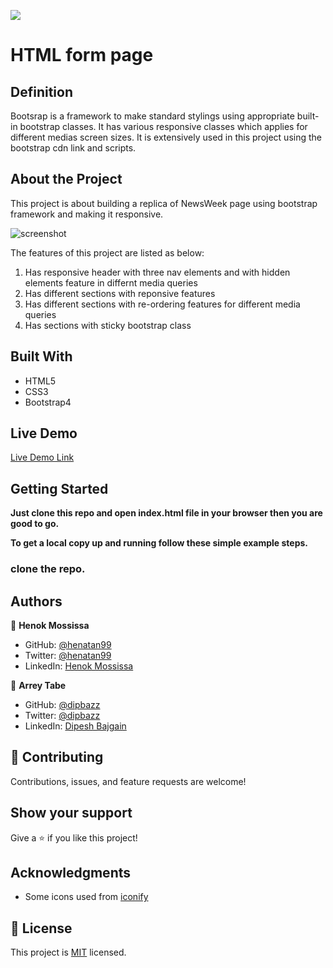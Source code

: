 ![](https://img.shields.io/badge/Microverse-blueviolet)

# HTML form page 

## Definition 

Bootsrap is a framework to make standard stylings using appropriate built-in bootstrap classes. It has various responsive classes which applies for different medias screen sizes. It is extensively used in
this project using the bootstrap cdn link and scripts. 

## About the Project 

This project is about building a replica of NewsWeek page using bootstrap framework and making it responsive.

![screenshot](assets/screencapture-file-home-henok-Documents-NewsWeek-page-bootstrap-clone-index-html-2020-10-22-06_22_45.png)

The features of this project are listed as below:
1. Has responsive header with three nav elements and with hidden elements feature in differnt media queries
2. Has different sections with reponsive features 
3. Has different sections with re-ordering features for different media queries 
4. Has sections with sticky bootstrap class 

## Built With

- HTML5
- CSS3
- Bootstrap4

## Live Demo

[Live Demo Link](https://henatan99.github.io/NewsWeek-page-bootstrap-clone/)


## Getting Started

**Just clone this repo and open index.html file in your browser then you are good to go.**


**To get a local copy up and running follow these simple example steps.**

### clone the repo.


## Authors

👤 **Henok Mossissa**

- GitHub: [@henatan99](https://github.com/henatan99)
- Twitter: [@henatan99](https://twitter.com/henatan99)
- LinkedIn: [Henok Mossissa](https://www.linkedin.com/in/henok-mekonnen-2a251613/)

👤 **Arrey Tabe**

- GitHub: [@dipbazz](https://github.com/ArreyTabe)
- Twitter: [@dipbazz](https://twitter.com/tabe_arrey)
- LinkedIn: [Dipesh Bajgain](https://www.linkedin.com/in/arrey-affuembey-80a8b11a8/)

## 🤝 Contributing

Contributions, issues, and feature requests are welcome!

## Show your support

Give a ⭐️ if you like this project!

## Acknowledgments

- Some icons used from [iconify](https://iconify.design/)

## 📝 License

This project is [MIT](./LICENSE) licensed. 
